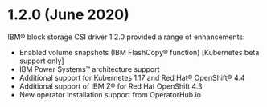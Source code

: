 # 1.2.0 (June 2020)

IBM® block storage CSI driver 1.2.0 provided a range of enhancements:

-   Enabled volume snapshots (IBM FlashCopy® function) [Kubernetes beta support only]
-   IBM Power Systems™ architecture support
-   Additional support for Kubernetes 1.17 and Red Hat® OpenShift® 4.4
-   Additional support of IBM Z® for Red Hat OpenShift 4.3
-   New operator installation support from OperatorHub.io